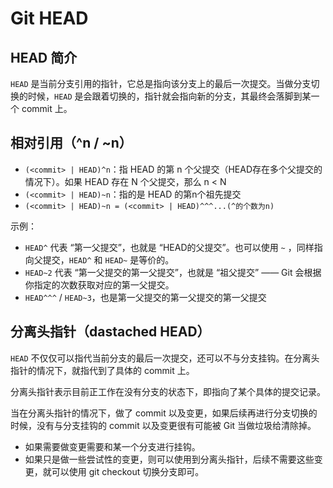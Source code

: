 # Git HEAD

## HEAD 简介

`HEAD` 是当前分支引用的指针，它总是指向该分支上的最后一次提交。当做分支切换的时候，`HEAD` 是会跟着切换的，指针就会指向新的分支，其最终会落脚到某一个 commit 上。

## 相对引用（^n / ~n）

+ `(<commit> | HEAD)^n`：指 HEAD 的第 n 个父提交（HEAD存在多个父提交的情况下）。如果 HEAD 存在 N 个父提交，那么 n < N
+ `(<commit> | HEAD)~n`：指的是 HEAD 的第n个祖先提交
+ `(<commit> | HEAD)~n = (<commit> | HEAD)^^^...(^的个数为n)`

示例：

+ `HEAD^` 代表 “第一父提交”，也就是 “HEAD的父提交”。也可以使用 `~` ，同样指向父提交，`HEAD^` 和 `HEAD~` 是等价的。
+ `HEAD~2` 代表 “第一父提交的第一父提交”，也就是 “祖父提交” —— Git 会根据你指定的次数获取对应的第一父提交。
+ `HEAD^^^` / `HEAD~3`，也是第一父提交的第一父提交的第一父提交

## 分离头指针（dastached HEAD）

`HEAD` 不仅仅可以指代当前分支的最后一次提交，还可以不与分支挂钩。在分离头指针的情况下，就指代到了具体的 commit 上。

分离头指针表示目前正工作在没有分支的状态下，即指向了某个具体的提交记录。

当在分离头指针的情况下，做了 commit 以及变更，如果后续再进行分支切换的时候，没有与分支挂钩的 commit 以及变更很有可能被 Git 当做垃圾给清除掉。

+ 如果需要做变更需要和某一个分支进行挂钩。
+ 如果只是做一些尝试性的变更，则可以使用到分离头指针，后续不需要这些变更，就可以使用 git  checkout 切换分支即可。
